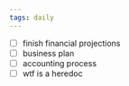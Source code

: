 ```yaml
---
tags: daily
---
```

- [ ] finish financial projections 
- [ ] business plan 
- [ ] accounting process 
- [ ] wtf is a heredoc